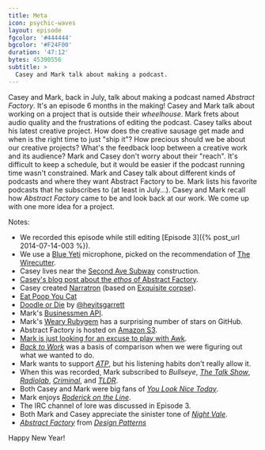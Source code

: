 ```yaml
---
title: Meta
icon: psychic-waves
layout: episode
fgcolor: '#444444'
bgcolor: '#F24F00'
duration: '47:12'
bytes: 45390556
subtitle: >
  Casey and Mark talk about making a podcast.
---
```


Casey and Mark, back in July, talk about making a podcast named _Abstract Factory_.
It's an episode 6 months in the making! Casey and Mark talk about working on a
project that is outside their _wheelhouse_.  Mark frets about audio quality and
the frustrations of editing the podcast. Casey talks about his latest creative
project. How does the creative sausage get made and when is the right time to
just "ship it"? How precious should we be about our creative projects? What's
the feedback loop between a creative work and its audience? Mark and Casey don't
worry about their "reach". It's difficult to keep a schedule, but it would
be easier if the podcast running time wasn't constrained. Mark and Casey talk
about different kinds of podcasts and where they want Abstract Factory to be.
Mark lists his favorite podcasts that he subscribes to (at least in July&hellip;).
Casey and Mark recall how _Abstract Factory_ came to be and look back at our work.
We come up with one more idea for a project.

Notes:

+ We recorded this episode while still editing [Episode 3]({% post_url 2014-07-14-003 %}).
+ We use a [Blue Yeti](http://www.bluemic.com/yeti/) microphone, picked on the recommendation of [The Wirecutter](http://thewirecutter.com/reviews/the-best-usb-microphone/).
+ Casey lives near the [Second Ave Subway](http://en.wikipedia.org/wiki/Second_Avenue_Subway) construction.
+ [Casey's blog post about the _ethos_ of Abstract Factory](https://medium.com/@ckolderup/abstract-factory-concrete-promises-735bf29eb06a).
+ Casey created [Narratron](http://narratron.com/) (based on [Exquisite corpse](http://en.wikipedia.org/wiki/Exquisite_corpse)).
+ [Eat Poop You Cat](http://boardgamegeek.com/boardgame/30618/eat-poop-you-cat)
+ [Doodle or Die](http://doodleordie.com/) by [@heyitsgarrett](https://twitter.com/heyitsgarrett)
+ Mark's [Businessmen API](http://www.avatarpro.biz/).
+ Mark's [Weary Rubygem](https://github.com/mwunsch/weary) has a surprising number of stars on GitHub.
+ Abstract Factory is hosted on [Amazon S3](http://aws.amazon.com/s3/).
+ [Mark is just looking for an excuse to play with Awk](http://youtu.be/jw-3Ufd_u4c).
+ [_Back to Work_](http://5by5.tv/b2w) was a basis of comparison when we were figuring out what we wanted to do.
+ Mark wants to support [_ATP_](http://atp.fm/), but his listening habits don't really allow it.
+ When this was recorded, Mark subscribed to _Bullseye_, [_The Talk Show_](http://daringfireball.net/thetalkshow/), [_Radiolab_](http://www.radiolab.org/), [_Criminal_](http://thisiscriminal.com/), and [_TLDR_](http://www.onthemedia.org/blogs/on-the-media/).
+ Both Casey and Mark were big fans of [_You Look Nice Today_](http://youlooknicetoday.com/).
+ Mark enjoys [_Roderick on the Line_](http://www.merlinmann.com/roderick/).
+ The IRC channel of lore was discussed in Episode 3.
+ Both Mark and Casey appreciate the sinister tone of [_Night Vale_](http://commonplacebooks.com/).
+ [_Abstract Factory_](http://en.wikipedia.org/wiki/Abstract_factory_pattern) from [_Design Patterns_](http://www.amazon.com/Design-Patterns-Object-Oriented-Professional-Computing/dp/0201634988)

Happy New Year!


